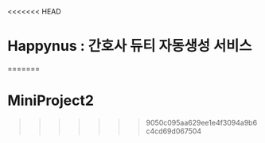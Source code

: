 <<<<<<< HEAD
# Happynus : 간호사 듀티 자동생성 서비스
=======
# MiniProject2
>>>>>>> 9050c095aa629ee1e4f3094a9b6c4cd69d067504
